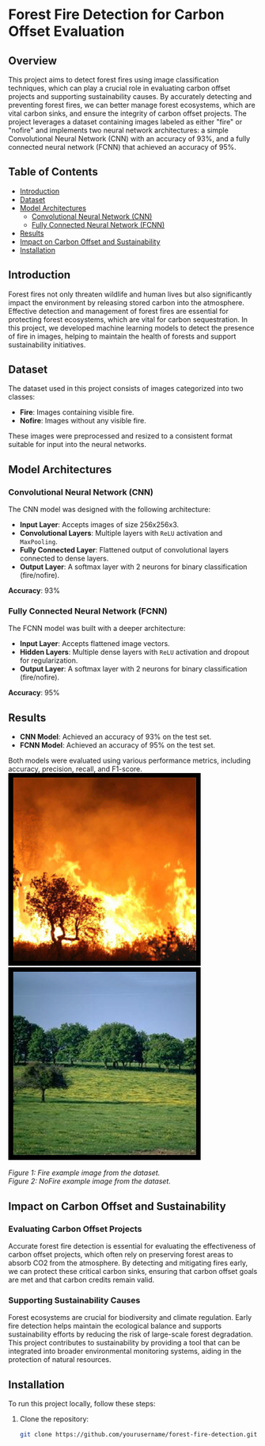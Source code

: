 # Forest Fire Detection for Carbon Offset Evaluation

## Overview

This project aims to detect forest fires using image classification techniques, which can play a crucial role in evaluating carbon offset projects and supporting sustainability causes. By accurately detecting and preventing forest fires, we can better manage forest ecosystems, which are vital carbon sinks, and ensure the integrity of carbon offset projects. The project leverages a dataset containing images labeled as either "fire" or "nofire" and implements two neural network architectures: a simple Convolutional Neural Network (CNN) with an accuracy of 93%, and a fully connected neural network (FCNN) that achieved an accuracy of 95%.

## Table of Contents

- [Introduction](#introduction)
- [Dataset](#dataset)
- [Model Architectures](#model-architectures)
  - [Convolutional Neural Network (CNN)](#convolutional-neural-network-cnn)
  - [Fully Connected Neural Network (FCNN)](#fully-connected-neural-network-fcnn)
- [Results](#results)
- [Impact on Carbon Offset and Sustainability](#impact-on-carbon-offset-and-sustainability)
- [Installation](#installation)

## Introduction

Forest fires not only threaten wildlife and human lives but also significantly impact the environment by releasing stored carbon into the atmosphere. Effective detection and management of forest fires are essential for protecting forest ecosystems, which are vital for carbon sequestration. In this project, we developed machine learning models to detect the presence of fire in images, helping to maintain the health of forests and support sustainability initiatives.

## Dataset

The dataset used in this project consists of images categorized into two classes:
- **Fire**: Images containing visible fire.
- **Nofire**: Images without any visible fire.

These images were preprocessed and resized to a consistent format suitable for input into the neural networks.

## Model Architectures

### Convolutional Neural Network (CNN)

The CNN model was designed with the following architecture:
- **Input Layer**: Accepts images of size 256x256x3.
- **Convolutional Layers**: Multiple layers with `ReLU` activation and `MaxPooling`.
- **Fully Connected Layer**: Flattened output of convolutional layers connected to dense layers.
- **Output Layer**: A softmax layer with 2 neurons for binary classification (fire/nofire).

**Accuracy**: 93%

### Fully Connected Neural Network (FCNN)

The FCNN model was built with a deeper architecture:
- **Input Layer**: Accepts flattened image vectors.
- **Hidden Layers**: Multiple dense layers with `ReLU` activation and dropout for regularization.
- **Output Layer**: A softmax layer with 2 neurons for binary classification (fire/nofire).

**Accuracy**: 95%

## Results

- **CNN Model**: Achieved an accuracy of 93% on the test set.
- **FCNN Model**: Achieved an accuracy of 95% on the test set.

Both models were evaluated using various performance metrics, including accuracy, precision, recall, and F1-score.
![Fire [0]](output1.png) 
![NoFire [1]](output2.png)

*Figure 1: Fire example image from the dataset.*      
*Figure 2: NoFire example image from the dataset.*

## Impact on Carbon Offset and Sustainability

### Evaluating Carbon Offset Projects

Accurate forest fire detection is essential for evaluating the effectiveness of carbon offset projects, which often rely on preserving forest areas to absorb CO2 from the atmosphere. By detecting and mitigating fires early, we can protect these critical carbon sinks, ensuring that carbon offset goals are met and that carbon credits remain valid.

### Supporting Sustainability Causes

Forest ecosystems are crucial for biodiversity and climate regulation. Early fire detection helps maintain the ecological balance and supports sustainability efforts by reducing the risk of large-scale forest degradation. This project contributes to sustainability by providing a tool that can be integrated into broader environmental monitoring systems, aiding in the protection of natural resources.

## Installation

To run this project locally, follow these steps:

1. Clone the repository:
   ```bash
   git clone https://github.com/yourusername/forest-fire-detection.git
